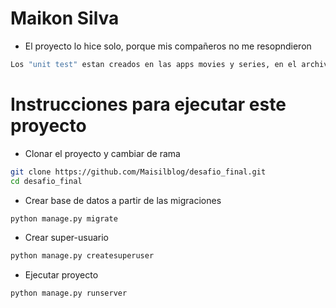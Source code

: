 # Maikon Silva

- El proyecto lo hice solo, porque mis compañeros no me resopndieron


```bash
Los "unit test" estan creados en las apps movies y series, en el archivo "test.py"
```


# Instrucciones para ejecutar este proyecto

- Clonar el proyecto y cambiar de rama
```bash
git clone https://github.com/Maisilblog/desafio_final.git
cd desafio_final
```

- Crear base de datos a partir de las migraciones
```bash
python manage.py migrate
```


- Crear super-usuario
```bash
python manage.py createsuperuser
```



- Ejecutar proyecto
```bash
python manage.py runserver
```

